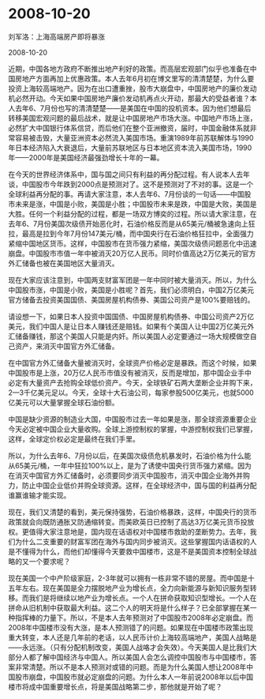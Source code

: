 # 2008-10-20

刘军洛：上海高端房产即将暴涨

2008-10-20

近期，中国各地方政府不断推出地产利好的政策。而高层宏观部门似乎也准备在中国房地产方面再加上优惠政策。本人去年6月初在博文里写的清清楚楚，为什么要投资上海较高端地产。因为在出口遭重挫，股市大崩盘中，中国房地产的廉价发动机必然开动。今天如果中国房地产廉价发动机再点火开动，那最大的受益者谁？本人去年6、7月份也写的清清楚楚——是美国在中国的投机资本。因为他们想最后转移美国宏观问题的最后战术，就是让中国房地产市场大涨。中国地产市场上涨，必然扩大中国银行体系信贷，而后他们在整个亚洲撤资，届时，中国金融体系就非常容易被击毁，大量亚洲资本必然流入美国市场。重演1989年前苏联解体与1990年日本经济陷入大衰退后，大量前苏联地区与日本地区资本流入美国市场，1990年——2000年是美国经济最强劲增长十年的一幕。

在今天的世界经济体系中，国与国之间只有利益的再分配过程。有人说本人去年谈，中国股市今年跌到2000点是预测对了。这不是预测对了不对的事。这是一个全球利益再分配的事。再请大家注意，本人去年6、7月份谈的一句话——中国股市未来是涨，中国是小败，美国是小胜；中国股市未来是跌，中国是大败，美国是大胜。任何一个利益分配的过程，都是一场双方博奕的过程。所以请大家注意，在去年6、7月份美国次级债开始恶化时，石油价格反而是从65美元/桶被急速向上狂拉，最高是拉到今年7月份147美元/桶，而中国央行在石油价格狂拉中，全面强力紧缩中国地区货币。这样，中国股市在货币强力紧缩，美国次级债问题恶化中迅速崩盘。中国股市市值一年中被消灭20万亿人民币。同时价值高达2万亿美元的官方外汇储备也被在美国地区大量消灭。

现在大家应该注意到，中国两支财富军团是一年中同时被大量消灭。所以，为什么中国股市涨，中国是小败，美国是小胜呢？首先，我们必须明白，中国2万亿美元官方储备去投资美国国债、美国房屋机构债券、美国公司资产是100%要赔钱的。

请设想一下，如果日本人投资中国国债、中国房屋机构债券、中国公司资产2万亿美元，我们中国人是让日本人赚钱还是赔钱。如果有个美国人让中国2万亿美元外汇储备赚钱，那这个美国人只能是内奸。所以美国人必定要通过一场大规模做空自己资产，来消灭中国官方外汇储备。

在中国官方外汇储备大量被消灭时，全球资产价格必定是暴跌。而这个时候，如果中国股市是上涨，20万亿人民币市值没有被消灭，反而是增加，那中国企业手中必定有大量资产去抢购全球低价资产。今天，全球铁矿石两大垄断企业并购下来，2—3千亿美元足以。今天，全球十大石油公司，每家参股500亿美元，也就5000亿美元可以大量掌握全球石油份额。

中国是缺少资源的制造业大国，中国股市过去一年如果是涨，那全球资源重要企业今天必定被中国企业大量收购。全球上游控制权的掌握，中游控制权我们已掌握，这样，全球定价权必定是最终在我们手里。

所以，为什么去年6、7月份以后，在美国次级债危机暴发时，石油价格为什么能从65美元/桶，一年中狂拉100%以上，是为了诱使中国央行货币强力紧缩。因为在消灭中国官方外汇储备时，必须要同步消灭中国股市，消灭中国企业海外并购力，防止中国企业低价并购全球资源。这样，在全球经济中，国与国的利益再分配谁赢谁输才能实现。

现在，我们又清楚的看到，美元保持强势，石油价格暴跌，这样，中国央行的货币政策就会向既防通胀又防通缩转变。而美欧英日已控制了高达3万亿美元货币投放权。更值得大家注意地是，国内现在话语权对中国楼市救助的垄断势力。去年，我们为什么二支重要的财富军团在海外与国内同步被消灭。这些掌握国内话语权的人是不懂得为什么，而他们却懂得今天要救中国楼市，这是不是美国资本控制全球战略的又一个要求呢？

现在美国一个中产阶级家庭，2-3年就可以拥有一栋非常不错的房屋。而中国是十五年左右。现在美国是全力摆脱地产业为增长点，全力向新能源与新知识服务型转移。而我们是将继续以地产业为增长点。一个人在拼命获取知识型增长。一个人在拼命从旧机制中获取最大利益。这二个人的明天将是什么样子？已全部掌握在某一种指挥棒的力量下。所以，不是本人去年预测对了中国股市2008年必定崩盘。而2008年中国楼市没有大涨，是本人预测错了的问题。如果现在中国楼市政策出现重大转变，本人还是几年前的老话，以人民币计价上海较高端地产，美国人战略是——永远涨。（只有分配机制改变，美国人战咯才会失效）。今天美国人是比我们大部分人都了解中国经济与中国人。所以美国人会怎么调控中国股市与中国楼市，答案非常清楚。所以不是本人预测对或错的问题。而是为什么美国人想让2008年中国股市崩盘，中国股市就必定崩盘的问题。为什么本人一年前说2008年以后中国楼市将成中国重要增长点，将是美国战略第二步，那他就是开始了呢？
